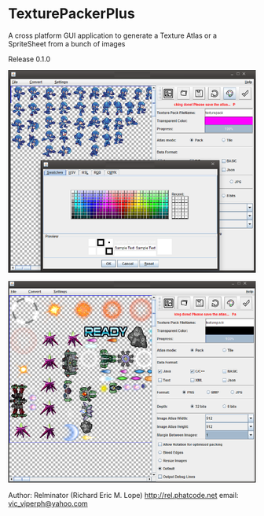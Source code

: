 # TexturePackerPlus
A cross platform GUI application to generate a Texture Atlas or a SpriteSheet from a bunch of images

Release 0.1.0

![Alt text](TPPScreenShot01.png?raw=true)

![Alt text](TPPScreenShot02.png?raw=true)

Author: Relminator (Richard Eric M. Lope)
            http://rel.phatcode.net
            email: vic_viperph@yahoo.com

